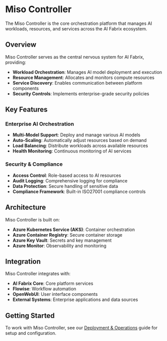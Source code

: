 # Miso Controller

The Miso Controller is the core orchestration platform that manages AI workloads, resources, and services across the AI Fabrix ecosystem.

## Overview

Miso Controller serves as the central nervous system for AI Fabrix, providing:

- **Workload Orchestration**: Manages AI model deployment and execution
- **Resource Management**: Allocates and monitors compute resources
- **Service Discovery**: Enables communication between platform components
- **Security Controls**: Implements enterprise-grade security policies

## Key Features

### Enterprise AI Orchestration

- **Multi-Model Support**: Deploy and manage various AI models
- **Auto-Scaling**: Automatically adjust resources based on demand
- **Load Balancing**: Distribute workloads across available resources
- **Health Monitoring**: Continuous monitoring of AI services

### Security & Compliance

- **Access Control**: Role-based access to AI resources
- **Audit Logging**: Comprehensive logging for compliance
- **Data Protection**: Secure handling of sensitive data
- **Compliance Framework**: Built-in ISO27001 compliance controls

## Architecture

Miso Controller is built on:

- **Azure Kubernetes Service (AKS)**: Container orchestration
- **Azure Container Registry**: Secure container storage
- **Azure Key Vault**: Secrets and key management
- **Azure Monitor**: Observability and monitoring

## Integration

Miso Controller integrates with:

- **AI Fabrix Core**: Core platform services
- **Flowise**: Workflow automation
- **OpenWebUI**: User interface components
- **External Systems**: Enterprise applications and data sources

## Getting Started

To work with Miso Controller, see our [Deployment & Operations](../deployment-operations/) guide for setup and configuration.


